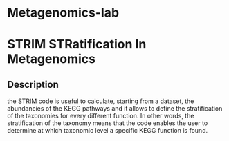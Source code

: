 # Metagenomics-lab
# **STRIM STRatification In Metagenomics**

## **Description**
the STRIM code is useful to calculate, starting from a dataset, the abundancies of the KEGG pathways and it allows to define the stratification of the taxonomies for every different function. In other words, the stratification of the taxonomy means that the code enables the user to determine at which taxonomic level a specific KEGG function is found.  

